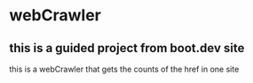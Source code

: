 # webCrawler

## this is a guided project from boot.dev site

this is a webCrawler that gets the counts of the href in one site
